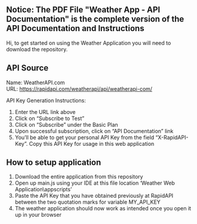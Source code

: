 ## Notice: The PDF File "Weather App - API Documentation" is the complete version of the API Documentation and Instructions

Hi, to get started on using the Weather Application you will need to download the repository.

## API Source
Name: WeatherAPI.com <br/>
URL: https://rapidapi.com/weatherapi/api/weatherapi-com/

API Key Generation Instructions:
1. Enter the URL link above
2. Click on “Subscribe to Test”
3. Click on “Subscribe” under the Basic Plan
4. Upon successful subscription, click on “API Documentation” link
5. You’ll be able to get your personal API Key from the field “X-RapidAPI-Key”. Copy this API Key for usage in this web application

## How to setup application
1. Download the entire application from this repository
2. Open up main.js using your IDE at this file location ‘Weather Web Application\appscripts’
3. Paste the API Key that you have obtained previously at RapidAPI between the two quotation marks for     variable MY_API_KEY
4. The weather application should now work as intended once you open it up in your browser
